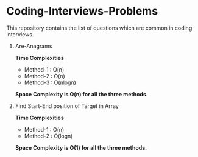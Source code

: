 # Coding-Interviews-Problems

This repository contains the list of questions which are common in coding interviews.

   1. Are-Anagrams
      
      **Time Complexities**
         - Method-1 : O(n)
         - Method-2 : O(n)
         - Method-3 : O(nlogn)
  
      **Space Complexity is O(n) for all the three methods.**
      
   2. Find Start-End position of Target in Array
 
      **Time Complexities**
         - Method-1 : O(n)
         - Method-2 : O(logn)

      **Space Complexity is O(1) for all the three methods.**
